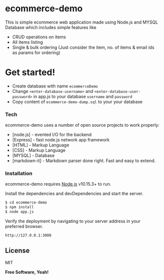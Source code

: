 # ecommerce-demo

This is simple ecommerce web application made using Node.js and MYSQL Database which includes simple features like
  -  CRUD operations on items
  -  All items listing
  -  Single & bulk ordering (Just consider the item, no. of items & email ids as params for ordering)

# Get started!

  - Create database with name `ecommerceDemo`
  - Change `<enter-database-username>` and `<enter-database-user-password>` in app.js to  your database `username` and `password`
  - Copy content of `ecommerce-demo-dump.sql` to your your database




### Tech

 ecommerce-demo uses a number of open source projects to work properly:
 
* [node.js] - evented I/O for the backend
* [Express] - fast node.js network app framework 
* [HTML] - Markup Language 
* [CSS] - Markup Language 
* [MYSQL] - Database 
* [markdown-it] - Markdown parser done right. Fast and easy to extend.


### Installation

ecommerce-demo requires [Node.js](https://nodejs.org/) v10.15.3+ to run.

Install the dependencies and devDependencies and start the server.

```sh
$ cd ecommerce-demo 
$ npm install
$ node app.js
```


Verify the deployment by navigating to your server address in your preferred browser.

```sh
http://127.0.0.1:3000
```

License
----

MIT


**Free Software, Yeah!**
